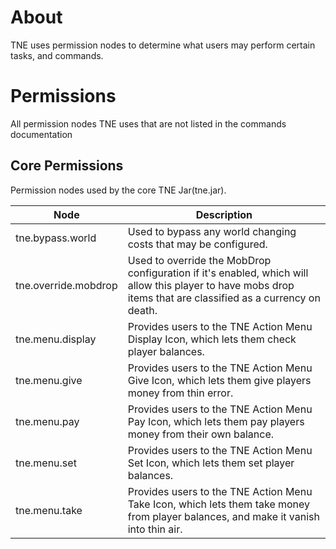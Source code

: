# About
TNE uses permission nodes to determine what users may perform certain tasks, and commands.

# Permissions
All permission nodes TNE uses that are not listed in the commands documentation

## Core Permissions
Permission nodes used by the core TNE Jar(tne.jar).

| Node                | Description                                                                           |
|---------------------|---------------------------------------------------------------------------------------|
| tne.bypass.world | Used to bypass any world changing costs that may be configured. |
| tne.override.mobdrop | Used to override the MobDrop configuration if it's enabled, which will allow this player to have mobs drop items that are classified as a currency on death. |
| tne.menu.display | Provides users to the TNE Action Menu Display Icon, which lets them check player balances. |
| tne.menu.give | Provides users to the TNE Action Menu Give Icon, which lets them give players money from thin error. |
| tne.menu.pay | Provides users to the TNE Action Menu Pay Icon, which lets them pay players money from their own balance. |
| tne.menu.set | Provides users to the TNE Action Menu Set Icon, which lets them set player balances. |
| tne.menu.take | Provides users to the TNE Action Menu Take Icon, which lets them take money from player balances, and make it vanish into thin air. |